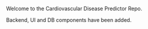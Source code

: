 Welcome to the Cardiovascular Disease Predictor Repo.

Backend, UI and DB components have been added.


